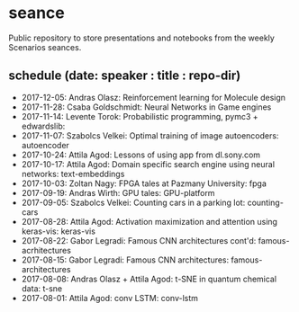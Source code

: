 # seance

Public repository to store presentations and notebooks from the weekly Scenarios seances.

## schedule (date: speaker : title : repo-dir)
* 2017-12-05: Andras Olasz: Reinforcement learning for Molecule design
* 2017-11-28: Csaba Goldschmidt: Neural Networks in Game engines
* 2017-11-14: Levente Torok: Probabilistic programming, pymc3 + edwardslib:
* 2017-11-07: Szabolcs Velkei: Optimal training of image autoencoders: autoencoder
* 2017-10-24: Attila Agod: Lessons of using app from dl.sony.com
* 2017-10-17: Attila Agod: Domain specific search engine using neural networks: text-embeddings
* 2017-10-03: Zoltan Nagy: FPGA tales at Pazmany University: fpga
* 2017-09-19: Andras Wirth: GPU tales: GPU-platform
* 2017-09-05: Szabolcs Velkei: Counting cars in a parking lot: counting-cars
* 2017-08-28: Attila Agod: Activation maximization and attention using keras-vis: keras-vis
* 2017-08-22: Gabor Legradi: Famous CNN architectures cont'd: famous-acrhitectures
* 2017-08-15: Gabor Legradi: Famous CNN architectures: famous-architectures
* 2017-08-08: Andras Olasz + Attila Agod: t-SNE in quantum chemical data: t-sne
* 2017-08-01: Attila Agod: conv LSTM: conv-lstm
